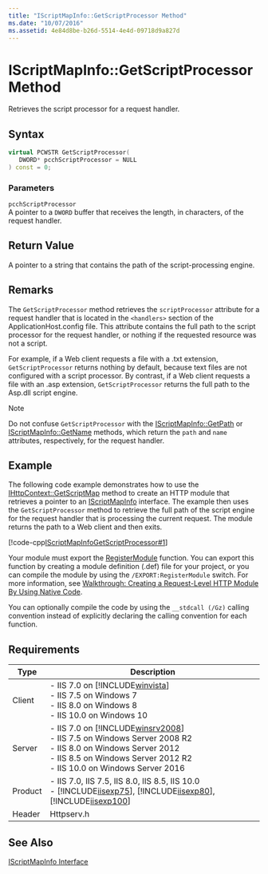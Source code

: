 ```yaml
---
title: "IScriptMapInfo::GetScriptProcessor Method"
ms.date: "10/07/2016"
ms.assetid: 4e84d8be-b26d-5514-4e4d-09718d9a827d
---
```

# IScriptMapInfo::GetScriptProcessor Method
Retrieves the script processor for a request handler.  
  
## Syntax  
  
```cpp  
virtual PCWSTR GetScriptProcessor(  
   DWORD* pcchScriptProcessor = NULL  
) const = 0;  
```  
  
### Parameters  
 `pcchScriptProcessor`  
 A pointer to a `DWORD` buffer that receives the length, in characters, of the request handler.  
  
## Return Value  
 A pointer to a string that contains the path of the script-processing engine.  
  
## Remarks  
 The `GetScriptProcessor` method retrieves the `scriptProcessor` attribute for a request handler that is located in the `<handlers>` section of the ApplicationHost.config file. This attribute contains the full path to the script processor for the request handler, or nothing if the requested resource was not a script.  
  
 For example, if a Web client requests a file with a .txt extension, `GetScriptProcessor` returns nothing by default, because text files are not configured with a script processor. By contrast, if a Web client requests a file with an .asp extension, `GetScriptProcessor` returns the full path to the Asp.dll script engine.  
  
> [!NOTE]
>  Do not confuse `GetScriptProcessor` with the [IScriptMapInfo::GetPath](../../web-development-reference/native-code-api-reference/iscriptmapinfo-getpath-method.md) or [IScriptMapInfo::GetName](../../web-development-reference/native-code-api-reference/iscriptmapinfo-getname-method.md) methods, which return the `path` and `name` attributes, respectively, for the request handler.  
  
## Example  
 The following code example demonstrates how to use the [IHttpContext::GetScriptMap](../../web-development-reference/native-code-api-reference/ihttpcontext-getscriptmap-method.md) method to create an HTTP module that retrieves a pointer to an [IScriptMapInfo](../../web-development-reference/native-code-api-reference/iscriptmapinfo-interface.md) interface. The example then uses the `GetScriptProcessor` method to retrieve the full path of the script engine for the request handler that is processing the current request. The module returns the path to a Web client and then exits.  
  
 [!code-cpp[IScriptMapInfoGetScriptProcessor#1](../../../samples/snippets/cpp/VS_Snippets_IIS/IIS7/IScriptMapInfoGetScriptProcessor/cpp/IScriptMapInfoGetScriptProcessor.cpp#1)]  
  
 Your module must export the [RegisterModule](../../web-development-reference/native-code-api-reference/pfn-registermodule-function.md) function. You can export this function by creating a module definition (.def) file for your project, or you can compile the module by using the `/EXPORT:RegisterModule` switch. For more information, see [Walkthrough: Creating a Request-Level HTTP Module By Using Native Code](../../web-development-reference/native-code-development-overview/walkthrough-creating-a-request-level-http-module-by-using-native-code.md).  
  
 You can optionally compile the code by using the `__stdcall (/Gz)` calling convention instead of explicitly declaring the calling convention for each function.  
  
## Requirements  
  
|Type|Description|  
|----------|-----------------|  
|Client|-   IIS 7.0 on [!INCLUDE[winvista](../../wmi-provider/includes/winvista-md.md)]<br />-   IIS 7.5 on Windows 7<br />-   IIS 8.0 on Windows 8<br />-   IIS 10.0 on Windows 10|  
|Server|-   IIS 7.0 on [!INCLUDE[winsrv2008](../../wmi-provider/includes/winsrv2008-md.md)]<br />-   IIS 7.5 on Windows Server 2008 R2<br />-   IIS 8.0 on Windows Server 2012<br />-   IIS 8.5 on Windows Server 2012 R2<br />-   IIS 10.0 on Windows Server 2016|  
|Product|-   IIS 7.0, IIS 7.5, IIS 8.0, IIS 8.5, IIS 10.0<br />-   [!INCLUDE[iisexp75](../../web-development-reference/native-code-api-reference/includes/iisexp75-md.md)], [!INCLUDE[iisexp80](../../web-development-reference/native-code-api-reference/includes/iisexp80-md.md)], [!INCLUDE[iisexp100](../../web-development-reference/native-code-api-reference/includes/iisexp100-md.md)]|  
|Header|Httpserv.h|  
  
## See Also  
 [IScriptMapInfo Interface](../../web-development-reference/native-code-api-reference/iscriptmapinfo-interface.md)